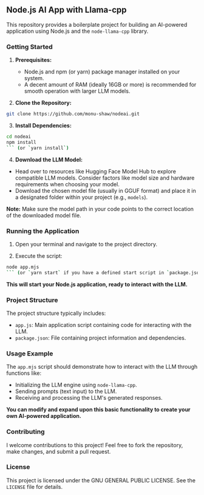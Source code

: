 ## Node.js AI App with Llama-cpp

This repository provides a boilerplate project for building an AI-powered application using Node.js and the `node-llama-cpp` library.

### Getting Started

1. **Prerequisites:**
    * Node.js and npm (or yarn) package manager installed on your system.
    * A decent amount of RAM (ideally 16GB or more) is recommended for smooth operation with larger LLM models.

2. **Clone the Repository:**

```bash
git clone https://github.com/monu-shaw/nodeai.git
```

3. **Install Dependencies:**

```bash
cd nodeai
npm install
``` (or `yarn install`)
```

4. **Download the LLM Model:**

* Head over to resources like Hugging Face Model Hub to explore compatible LLM models. Consider factors like model size and hardware requirements when choosing your model. 
* Download the chosen model file (usually in GGUF format) and place it in a designated folder within your project (e.g., `models`).

**Note:** Make sure the model path in your code points to the correct location of the downloaded model file.

### Running the Application

1. Open your terminal and navigate to the project directory.

2. Execute the script:

```bash
node app.mjs
``` (or `yarn start` if you have a defined start script in `package.json`)
```
**This will start your Node.js application, ready to interact with the LLM.**

### Project Structure

The project structure typically includes:

* `app.js`: Main application script containing code for interacting with the LLM.
* `package.json`: File containing project information and dependencies.


### Usage Example

The `app.mjs` script should demonstrate how to interact with the LLM through functions like:

* Initializing the LLM engine using `node-llama-cpp`.
* Sending prompts (text input) to the LLM.
* Receiving and processing the LLM's generated responses. 

**You can modify and expand upon this basic functionality to create your own AI-powered application.**

### Contributing

I welcome contributions to this project! Feel free to fork the repository, make changes, and submit a pull request.

### License

This project is licensed under the GNU GENERAL PUBLIC LICENSE. See the `LICENSE` file for details.